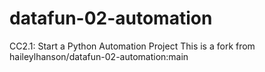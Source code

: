 # datafun-02-automation
CC2.1: Start a Python Automation Project
This is a fork from haileylhanson/datafun-02-automation:main